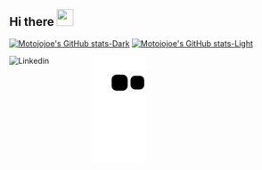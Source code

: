 ## Hi there <img src="https://raw.githubusercontent.com/MartinHeinz/MartinHeinz/master/wave.gif" width="30px" height="30px" />
[![Motojojoe's GitHub stats-Dark](https://github-readme-stats.vercel.app/api?username=motojojoe&show_icons=true&theme=dark#gh-dark-mode-only)](https://github.com/motojojoe/github-readme-stats#gh-dark-mode-only)
[![Motojojoe's GitHub stats-Light](https://github-readme-stats.vercel.app/api?username=motojojoe&show_icons=true&theme=default#gh-light-mode-only)](https://github.com/motojojoe/github-readme-stats#gh-light-mode-only)

<a href="https://www.linkedin.com/in/joe-atthachai/">
  <img align="left" alt="Linkedin" width="150" hight="100" src="https://github.com/Xx-Ashutosh-xX/Xx-Ashutosh-xX/blob/master/assets/icons/linkedin.png" />
</a>

![Snake animation](https://github.com/motojojoe/motojojoe/blob/output/github-contribution-grid-snake.svg)
<!--
**motojojoe/motojojoe** is a ✨ _special_ ✨ repository because its `README.md` (this file) appears on your GitHub profile.

Here are some ideas to get you started:

- 🔭 I’m currently working on ...
- 🌱 I’m currently learning ...
- 👯 I’m looking to collaborate on ...
- 🤔 I’m looking for help with ...
- 💬 Ask me about ...
- 📫 How to reach me: ...
- 😄 Pronouns: ...
- ⚡ Fun fact: ...
-->
